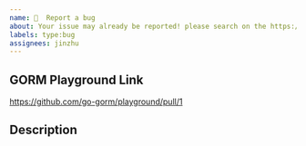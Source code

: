 ```yaml
---
name: 🐛  Report a bug
about: Your issue may already be reported! please search on the https://github.com/go-gorm/gorm/issues before creating one 🥳
labels: type:bug
assignees: jinzhu
---
```


## GORM Playground Link

<!--
To ensure your issue be handled, the issue *MUST* include a GORM Playground Pull Request Link that can reproduce the bug, which is important to help others understand your issue effectively and make sure the issue hasn't been fixed, refer: https://github.com/go-gorm/playground

Without the link, your issue most likely will be IGNORED

CHANGE FOLLOWING URL TO YOUR PLAYGROUND LINK
-->

https://github.com/go-gorm/playground/pull/1

## Description

<!--
Try to search for your issue - it may have already been answered or even fixed in the master branch. However, if you find that an old, closed issue still persists in the latest version, you should open a new issue using the form below instead of commenting on the old issue.

Your use case
-->
